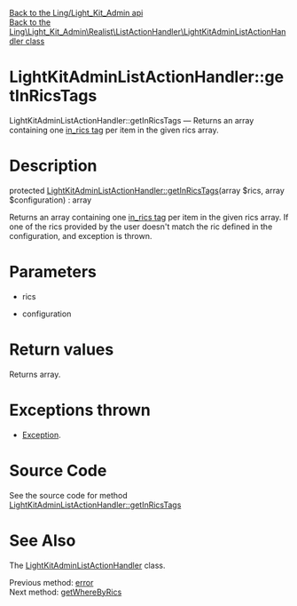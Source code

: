 [Back to the Ling/Light_Kit_Admin api](https://github.com/lingtalfi/Light_Kit_Admin/blob/master/doc/api/Ling/Light_Kit_Admin.md)<br>
[Back to the Ling\Light_Kit_Admin\Realist\ListActionHandler\LightKitAdminListActionHandler class](https://github.com/lingtalfi/Light_Kit_Admin/blob/master/doc/api/Ling/Light_Kit_Admin/Realist/ListActionHandler/LightKitAdminListActionHandler.md)


LightKitAdminListActionHandler::getInRicsTags
================



LightKitAdminListActionHandler::getInRicsTags — Returns an array containing one [in_rics tag](https://github.com/lingtalfi/Light_Realist/blob/master/doc/pages/duelist-conception-notes.md#in_rics) per item in the given rics array.




Description
================


protected [LightKitAdminListActionHandler::getInRicsTags](https://github.com/lingtalfi/Light_Kit_Admin/blob/master/doc/api/Ling/Light_Kit_Admin/Realist/ListActionHandler/LightKitAdminListActionHandler/getInRicsTags.md)(array $rics, array $configuration) : array




Returns an array containing one [in_rics tag](https://github.com/lingtalfi/Light_Realist/blob/master/doc/pages/duelist-conception-notes.md#in_rics) per item in the given rics array.
If one of the rics provided by the user doesn't match the ric defined in the configuration,
and exception is thrown.




Parameters
================


- rics

    

- configuration

    


Return values
================

Returns array.


Exceptions thrown
================

- [Exception](http://php.net/manual/en/class.exception.php).&nbsp;







Source Code
===========
See the source code for method [LightKitAdminListActionHandler::getInRicsTags](https://github.com/lingtalfi/Light_Kit_Admin/blob/master/Realist/ListActionHandler/LightKitAdminListActionHandler.php#L431-L466)


See Also
================

The [LightKitAdminListActionHandler](https://github.com/lingtalfi/Light_Kit_Admin/blob/master/doc/api/Ling/Light_Kit_Admin/Realist/ListActionHandler/LightKitAdminListActionHandler.md) class.

Previous method: [error](https://github.com/lingtalfi/Light_Kit_Admin/blob/master/doc/api/Ling/Light_Kit_Admin/Realist/ListActionHandler/LightKitAdminListActionHandler/error.md)<br>Next method: [getWhereByRics](https://github.com/lingtalfi/Light_Kit_Admin/blob/master/doc/api/Ling/Light_Kit_Admin/Realist/ListActionHandler/LightKitAdminListActionHandler/getWhereByRics.md)<br>

